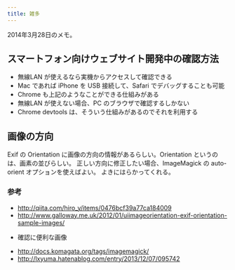 ```yaml
---
title: 雑多
---
```


2014年3月28日のメモ。

スマートフォン向けウェブサイト開発中の確認方法
---

* 無線LAN が使えるなら実機からアクセスして確認できる
* Mac であれば iPhone を USB 接続して、Safari でデバッグすることも可能
* Chrome も上記のようなことができる仕組みがある
* 無線LAN が使えない場合、PC のブラウザで確認するしかない
* Chrome devtools は、そういう仕組みがあるのでそれを利用する

画像の方向
---

Exif の Orientation に画像の方向の情報があるらしい。Orientation というのは、画素の並びらしい。
正しい方向に修正したい場合、ImageMagick の auto-orient オプションを使えばよい。
よきにはらかってくれる。

### 参考

* http://qiita.com/hiro_y/items/0476bcf39a77ca184009
* http://www.galloway.me.uk/2012/01/uiimageorientation-exif-orientation-sample-images/
 - 確認に便利な画像
* http://docs.komagata.org/tags/imagemagick/
* http://lxyuma.hatenablog.com/entry/2013/12/07/095742
